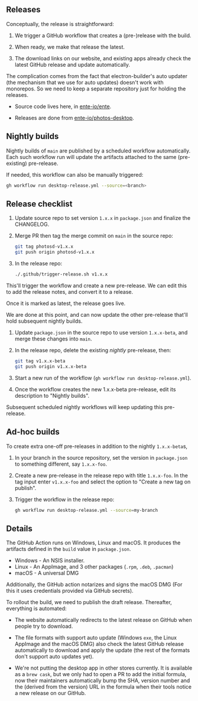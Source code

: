 ## Releases

Conceptually, the release is straightforward:

1.  We trigger a GitHub workflow that creates a (pre-)release with the build.

2.  When ready, we make that release the latest.

3.  The download links on our website, and existing apps already check the
    latest GitHub release and update automatically.

The complication comes from the fact that electron-builder's auto updater (the
mechanism that we use for auto updates) doesn't work with monorepos. So we need
to keep a separate repository just for holding the releases.

- Source code lives here, in [ente-io/ente](https://github.com/ente-io/ente).

- Releases are done from
  [ente-io/photos-desktop](https://github.com/ente-io/photos-desktop).

## Nightly builds

Nightly builds of `main` are published by a scheduled workflow automatically.
Each such workflow run will update the artifacts attached to the same
(pre-existing) pre-release.

If needed, this workflow can also be manually triggered:

```sh
gh workflow run desktop-release.yml --source=<branch>
```

## Release checklist

1.  Update source repo to set version `1.x.x` in `package.json` and finalize the
    CHANGELOG.

2.  Merge PR then tag the merge commit on `main` in the source repo:

    ```sh
    git tag photosd-v1.x.x
    git push origin photosd-v1.x.x
    ```

3.  In the release repo:

    ```sh
    ./.github/trigger-release.sh v1.x.x
    ```

This'll trigger the workflow and create a new pre-release. We can edit this to
add the release notes, and convert it to a release.

Once it is marked as latest, the release goes live.

We are done at this point, and can now update the other pre-release that'll hold
subsequent nightly builds.

1.  Update `package.json` in the source repo to use version `1.x.x-beta`, and
    merge these changes into `main`.

2.  In the release repo, delete the existing _nightly_ pre-release, then:

    ```sh
    git tag v1.x.x-beta
    git push origin v1.x.x-beta
    ```

3.  Start a new run of the workflow (`gh workflow run desktop-release.yml`).

4.  Once the workflow creates the new 1.x.x-beta pre-release, edit its
    description to "Nightly builds".

Subsequent scheduled nightly workflows will keep updating this pre-release.

## Ad-hoc builds

To create extra one-off pre-releases in addition to the nightly `1.x.x-beta`s,

1.  In your branch in the source repository, set the version in `package.json`
    to something different, say `1.x.x-foo`.

2.  Create a new pre-release in the release repo with title `1.x.x-foo`. In the
    tag input enter `v1.x.x-foo` and select the option to "Create a new tag on
    publish".

3.  Trigger the workflow in the release repo:

    ```sh
    gh workflow run desktop-release.yml --source=my-branch
    ```

## Details

The GitHub Action runs on Windows, Linux and macOS. It produces the artifacts
defined in the `build` value in `package.json`.

- Windows - An NSIS installer.
- Linux - An AppImage, and 3 other packages (`.rpm`, `.deb`, `.pacman`)
- macOS - A universal DMG

Additionally, the GitHub action notarizes and signs the macOS DMG (For this it
uses credentials provided via GitHub secrets).

To rollout the build, we need to publish the draft release. Thereafter,
everything is automated:

- The website automatically redirects to the latest release on GitHub when
  people try to download.

- The file formats with support auto update (Windows `exe`, the Linux AppImage
  and the macOS DMG) also check the latest GitHub release automatically to
  download and apply the update (the rest of the formats don't support auto
  updates yet).

- We're not putting the desktop app in other stores currently. It is available
  as a `brew cask`, but we only had to open a PR to add the initial formula, now
  their maintainers automatically bump the SHA, version number and the (derived
  from the version) URL in the formula when their tools notice a new release on
  our GitHub.
